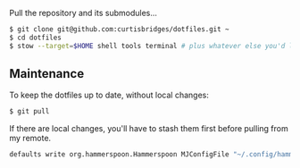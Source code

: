 Pull the repository and its submodules...

```bash
$ git clone git@github.com:curtisbridges/dotfiles.git ~
$ cd dotfiles
$ stow --target=$HOME shell tools terminal # plus whatever else you'd like
```

## Maintenance

To keep the dotfiles up to date, without local changes:

```bash
$ git pull
```

If there are local changes, you'll have to stash them first before pulling from my remote.

```bash
defaults write org.hammerspoon.Hammerspoon MJConfigFile "~/.config/hammerspoon/init.lua"
```
